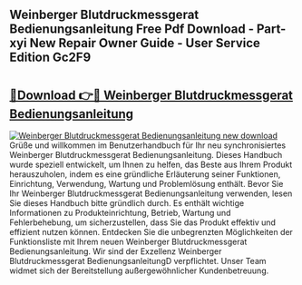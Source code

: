 ## Weinberger Blutdruckmessgerat Bedienungsanleitung Free Pdf Download - Part-xyi New Repair Owner Guide - User Service Edition Gc2F9

# <h2><a href="http://df002n.blite.top/?on=Weinberger+Blutdruckmessgerat+Bedienungsanleitung">🔗Download 👉🔴 Weinberger Blutdruckmessgerat Bedienungsanleitung</a></h2>

[![Weinberger Blutdruckmessgerat Bedienungsanleitung new download](https://i.imgur.com/lujVjoI.png)](http://df002n.blite.top/?on=Weinberger+Blutdruckmessgerat+Bedienungsanleitung)
Grüße und willkommen im Benutzerhandbuch für Ihr neu synchronisiertes Weinberger Blutdruckmessgerat Bedienungsanleitung. Dieses Handbuch wurde speziell entwickelt, um Ihnen zu helfen, das Beste aus Ihrem Produkt herauszuholen, indem es eine gründliche Erläuterung seiner Funktionen, Einrichtung, Verwendung, Wartung und Problemlösung enthält. Bevor Sie Ihr Weinberger Blutdruckmessgerat Bedienungsanleitung verwenden, lesen Sie dieses Handbuch bitte gründlich durch. Es enthält wichtige Informationen zu Produkteinrichtung, Betrieb, Wartung und Fehlerbehebung, um sicherzustellen, dass Sie das Produkt effektiv und effizient nutzen können. Entdecken Sie die unbegrenzten Möglichkeiten der Funktionsliste mit Ihrem neuen Weinberger Blutdruckmessgerat Bedienungsanleitung. Wir sind der Exzellenz Weinberger Blutdruckmessgerat BedienungsanleitungD verpflichtet. Unser Team widmet sich der Bereitstellung außergewöhnlicher Kundenbetreuung.
